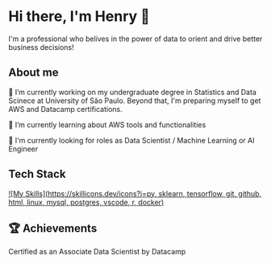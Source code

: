 # Hi there, I'm Henry 👋

I'm a professional who belives in the power of data to orient and drive better business decisions!

## About me

🔭 I’m currently working on my undergraduate degree in Statistics and Data Scinece at University of São Paulo. Beyond that, I'm preparing myself to get AWS and Datacamp certifications.

🌱 I’m currently learning about AWS tools and functionalities

🔎 I'm currently looking for roles as Data Scientist / Machine Learning or AI Engineer

## Tech Stack

[![My Skills](https://skillicons.dev/icons?i=py, sklearn, tensorflow, git, github, html, linux, mysql, postgres, vscode, r, docker)](https://skillicons.dev)

## 🏆 Achievements
Certified as an Associate Data Scientist by Datacamp


<!--
**HenryG02/HenryG02** is a ✨ _special_ ✨ repository because its `README.md` (this file) appears on your GitHub profile.

Here are some ideas to get you started:

- 📫 How to reach me: ...
- 😄 Pronouns: ...
- ⚡ Fun fact: ...
-->
